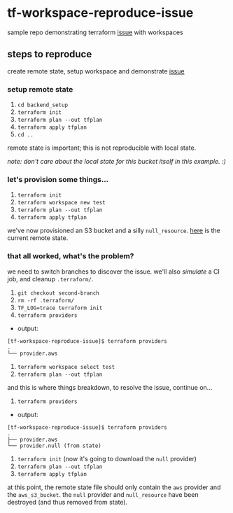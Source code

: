 # tf-workspace-reproduce-issue
sample repo demonstrating terraform [issue](https://github.com/hashicorp/terraform/issues/21133) with workspaces

## steps to reproduce
create remote state, setup workspace and demonstrate [issue](https://github.com/hashicorp/terraform/issues/21133)

### setup remote state
1. `cd backend_setup`
1. `terraform init`
1. `terraform plan --out tfplan`
1. `terraform apply tfplan`
1. `cd ..`

remote state is important; this is not reproducible with local state.

_note: don't care about the local state for this bucket itself in this example. :)_

### let's provision some things...
1. `terraform init`
1. `terraform workspace new test`
1. `terraform plan --out tfplan`
1. `terraform apply tfplan`

we've now provisioned an S3 bucket and a silly `null_resource`. [here](https://gist.github.com/mdavis40/f49bc7a15bb68ad6a2f2ca6dca199840#file-initial-apply-tf-state) is the current remote state.

### that all worked, what's the problem?
we need to switch branches to discover the issue. we'll also _simulate_ a CI job, and cleanup `.terraform/`.

1. `git checkout second-branch`
1. `rm -rf .terraform/`
1. `TF_LOG=trace terraform init`
1. `terraform providers`
  * output:
   ```
   [tf-workspace-reproduce-issue]$ terraform providers
   .
   └── provider.aws
   ```
1. `terraform workspace select test`
1. `terraform plan --out tfplan`

and this is where things breakdown, to resolve the issue, continue on...

1. `terraform providers`
  * output:
  ```
  [tf-workspace-reproduce-issue]$ terraform providers
  .
  ├── provider.aws
  └── provider.null (from state)
  ```
1. `terraform init` (now it's going to download the `null` provider)
1. `terraform plan --out tfplan`
1. `terraform apply tfplan`

at this point, the remote state file should only contain the `aws` provider and the `aws_s3_bucket`. the `null` provider and `null_resource` have been destroyed (and thus removed from state).
